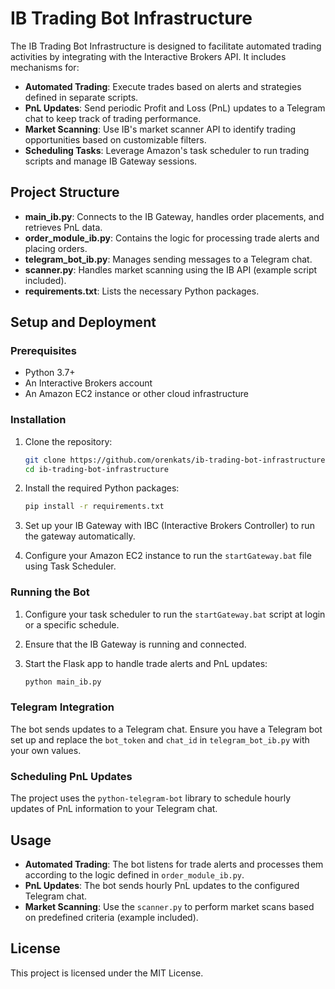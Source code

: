 

# IB Trading Bot Infrastructure

The IB Trading Bot Infrastructure is designed to facilitate automated trading activities by integrating with the Interactive Brokers API. 
It includes mechanisms for:

- **Automated Trading**: Execute trades based on alerts and strategies defined in separate scripts.
- **PnL Updates**: Send periodic Profit and Loss (PnL) updates to a Telegram chat to keep track of trading performance.
- **Market Scanning**: Use IB's market scanner API to identify trading opportunities based on customizable filters.
- **Scheduling Tasks**: Leverage Amazon's task scheduler to run trading scripts and manage IB Gateway sessions.

## Project Structure

- **main_ib.py**: Connects to the IB Gateway, handles order placements, and retrieves PnL data.
- **order_module_ib.py**: Contains the logic for processing trade alerts and placing orders.
- **telegram_bot_ib.py**: Manages sending messages to a Telegram chat.
- **scanner.py**: Handles market scanning using the IB API (example script included).
- **requirements.txt**: Lists the necessary Python packages.

## Setup and Deployment

### Prerequisites

- Python 3.7+
- An Interactive Brokers account
- An Amazon EC2 instance or other cloud infrastructure

### Installation

1. Clone the repository:

   ```sh
   git clone https://github.com/orenkats/ib-trading-bot-infrastructure.git
   cd ib-trading-bot-infrastructure
   ```

2. Install the required Python packages:

   ```sh
   pip install -r requirements.txt
   ```

3. Set up your IB Gateway with IBC (Interactive Brokers Controller) to run the gateway automatically.

4. Configure your Amazon EC2 instance to run the `startGateway.bat` file using Task Scheduler.

### Running the Bot

1. Configure your task scheduler to run the `startGateway.bat` script at login or a specific schedule.
2. Ensure that the IB Gateway is running and connected.
3. Start the Flask app to handle trade alerts and PnL updates:

   ```sh
   python main_ib.py
   ```

### Telegram Integration

The bot sends updates to a Telegram chat. Ensure you have a Telegram bot set up and replace the `bot_token` and `chat_id` in `telegram_bot_ib.py` with your own values.

### Scheduling PnL Updates

The project uses the `python-telegram-bot` library to schedule hourly updates of PnL information to your Telegram chat.

## Usage

- **Automated Trading**: The bot listens for trade alerts and processes them according to the logic defined in `order_module_ib.py`.
- **PnL Updates**: The bot sends hourly PnL updates to the configured Telegram chat.
- **Market Scanning**: Use the `scanner.py` to perform market scans based on predefined criteria (example included).

## License

This project is licensed under the MIT License.
```
